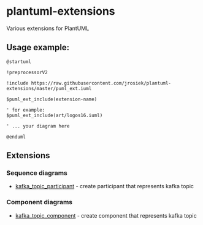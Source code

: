 # plantuml-extensions

Various extensions for PlantUML

## Usage example:

```
@startuml

!preprocessorV2

!include https://raw.githubusercontent.com/jrosiek/plantuml-extensions/master/puml_ext.iuml

$puml_ext_include(extension-name)

' for example:
$puml_ext_include(art/logos16.iuml)

' ... your diagram here

@enduml
```

## Extensions

### Sequence diagrams

* [kafka_topic_participant](./sequence/kafka-topic-participant.md) - create participant that represents kafka topic


### Component diagrams

* [kafka_topic_component](./component/kafka-topic-component.md) - create component that represents kafka topic

